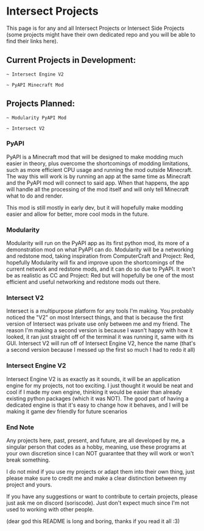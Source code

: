<h1> Intersect Projects </h1>

This page is for any and all Intersect Projects or Intersect Side Projects (some projects might have their own dedicated repo and you will be able to find their links here).

<h2>Current Projects in Development:</h2>

    ~ Intersect Engine V2

    ~ PyAPI Minecraft Mod
 
<h2>Projects Planned:</h2>


    ~ Modularity PyAPI Mod

    ~ Intersect V2


<h3>PyAPI</h3> 

PyAPI is a Minecraft mod that will be designed to make modding much easier in theory,
plus overcome the shortcomings of modding limitations,
such as more efficient CPU usage and running the mod outside Minecraft.
The way this will work is by running an app at the same time as Minecraft and the PyAPI mod will connect to said app. 
When that happens, the app will handle all the processing of the mod itself and will only tell Minecraft what to do and render.

This mod is still mostly in early dev,
but it will hopefully make modding easier and allow for better, more cool mods in the future.

<h3>Modularity</h3>

Modularity will run on the PyAPI app as its first python mod, its more of a demonstration mod on what PyAPI can do.
Modularity will be a networking and redstone mod, taking inspiration from ComputerCraft and Project:
Red, hopefully Modularity will fix and improve upon the shortcomings of the current network and redstone mods,
and it can do so due to PyAPI.
It won't be as realistic as CC and Project:
Red but will hopefully be one of the most efficient and useful networking and redstone mods out there.

<h3>Intersect V2</h3>

Intersect is a multipurpose platform for any tools I'm making. 
You probably noticed the "V2" on most Intersect things, 
and that is because the first version of Intersect was private use only between me and my friend.
The reason I'm making a second version is because I wasn't happy with how it looked,
it ran just straight off of the terminal it was running it, same with its GUI.
Intersect V2 will run off of Intersect Engine V2, hence the name
(that's a second version because I messed up the first so much I had to redo it all)

<h3> Intersect Engine V2</h3>

Intersect Engine V2 is as exactly as it sounds, it will be an application engine for my projects, not too exciting.
I just thought it would be neat and cool if I made my own engine,
thinking it would be easier than already existing python packages (which it was NOT).
The good part of having a dedicated engine is that it's easy to change how it behaves,
and I will be making it game dev friendly for future scenarios

<h3>End Note</h3>

Any projects here, past, present, and future, are all developed by me, a singular person that codes as a hobby,
meaning,
use these programs at your own discretion since I can NOT guarantee that they will work or won't break something.

I do not mind if you use my projects or adapt them into their own thing,
just please make sure to credit me and make a clear distinction between my project and yours.

If you have any suggestions or want to contribute to certain projects, please just ask me on discord (soriscode).
Just don't expect much since I'm not used to working with other people.

(dear god this README is long and boring, thanks if you read it all :3)
